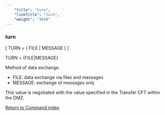 ```yaml
---
    "title": "turn",
    "linkTitle": "turn",
    "weight": "3650"
---
```

### turn

[ TURN = { FILE &#124; MESSAGE } ]

TURN = {FILE&#124;MESSAGE}

Method of data exchange.

- FILE: data exchange via files and messages
- MESSAGE: exchange of messages only

This value is negotiated with the value specified in the Transfer CFT within the DMZ.

[Return to Command index](../../)
